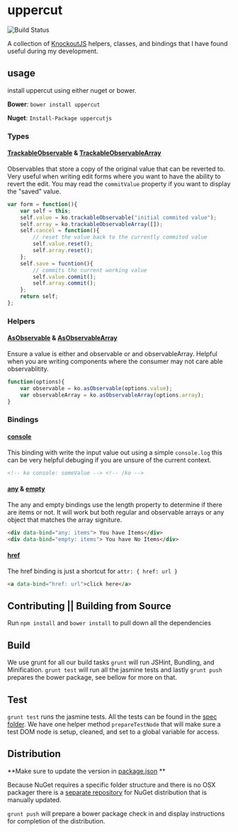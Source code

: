 # uppercut

![Build Status](https://api.travis-ci.org/osbornm/uppercut.svg)

A collection of [KnockoutJS](http://knockoutjs.com) helpers, classes, and bindings that I have found useful during my development.

## usage

install uppercut using either nuget or bower.

**Bower**: `bower install uppercut`

**Nuget**: `Install-Package uppercutjs`

### Types

#### [TrackableObservable](src/trackableObserverable.js) & [TrackableObservableArray](src/trackableObserverableArray.js)
Observables that store a copy of the original value that can be reverted to. Very useful when writing edit forms where you want to have the ability to revert the edit. You may read the `commitValue` property if you want to display the "saved" value.

```JavaScript
var form = function(){
    var self = this;
    self.value = ko.trackableObservable("initial commited value");
    self.array = ko.trackableObservableArray([]);
    self.cancel = function(){
        // reset the value back to the currently commited value
        self.value.reset();
        self.array.reset();
    };
    self.save = fucntion(){
        // commits the current working value
        self.value.commit();
        self.array.commit();
    };
    return self;
};

```

### Helpers

#### [AsObservable](src/asObservable.js) & [AsObservableArray](src/asObservable.js)
Ensure a value is either and observable or and observableArray. Helpful when you are writing components where the consumer may not care able observablitity.
```JavaScript
function(options){
    var observable = ko.asObservable(options.value);
    var observableArray = ko.asObservableArray(options.array);
}
```

### Bindings

#### [console](src/bindings/console.js)
This binding with write the input value out using a simple `console.log` this can be very helpful debuging if you are unsure of the current context.

```HTML
<!-- ko console: someValue --> <!-- /ko -->
```

#### [any](src/bindings/anyEmpty.js) & [empty](src/bindings/anyEmpty.js)

The any and empty bindings use the length property to determine if there are items or not. It will work but both regular and observable arrays or any object that matches the array signiture.

```HTML
<div data-bind="any: items"> You have Items</div>
<div data-bind="empty: items"> You have No Items</div>
```

#### [href](src/bindings/href.js)
The href binding is just a shortcut for `attr: { href: url }`

```HTML
<a data-bind="href: url">click here</a>
```


## Contributing || Building from Source

Run `npm install` and `bower install` to pull down all the dependencies

## Build

We use grunt for all our build tasks `grunt` will run JSHint, Bundling, and Minification. `grunt test` will run all the jasmine tests and lastly `grunt push` prepares the bower package, see bellow for more on that.

## Test
`grunt test` runs the jasmine tests. All the tests can be found in the [spec folder](/spec). We have one helper method `prepareTestNode` that will make sure a test DOM node is setup, cleaned, and set to a global variable for access.


## Distribution

**Make sure to update the version in [package.json](package.json) **

Because NuGet requires a specific folder structure and there is no OSX packager there is a [separate repository](https://github.com/osbornm/uppercut.nuget) for NuGet distribution that is manually updated.

`grunt push` will prepare a bower package check in and display instructions for completion of the distribution.
